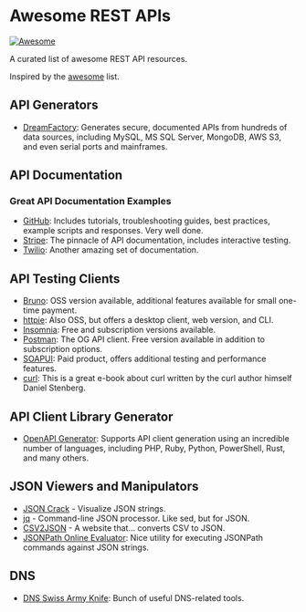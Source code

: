 # Awesome REST APIs

[![Awesome](https://awesome.re/badge-flat2.svg)](https://awesome.re)

A curated list of awesome REST API resources.

Inspired by the [awesome](https://github.com/sindresorhus/awesome) list.

## API Generators

* [DreamFactory](https://www.dreamfactory.com): Generates secure, documented APIs from hundreds of data sources, including MySQL, MS SQL Server, MongoDB, AWS S3, and even serial ports and mainframes.

## API Documentation

### Great API Documentation Examples

* [GitHub](https://docs.github.com/en/rest): Includes tutorials, troubleshooting guides, best practices, example scripts and responses. Very well done. 
* [Stripe](https://docs.stripe.com/): The pinnacle of API documentation, includes interactive testing.
* [Twilio](https://www.twilio.com/docs): Another amazing set of documentation.

## API Testing Clients

* [Bruno](https://www.usebruno.com/): OSS version available, additional features available for small one-time payment.
* [httpie](https://httpie.io/): Also OSS, but offers a desktop client, web version, and CLI.
* [Insomnia](https://insomnia.rest/): Free and subscription versions available.
* [Postman](https://www.postman.com/): The OG API client. Free version available in addition to subscription options.
* [SOAPUI](https://www.soapui.org/): Paid product, offers additional testing and performance features.
* [curl](https://everything.curl.dev/): This is a great e-book about curl written by the curl author himself Daniel Stenberg.

## API Client Library Generator

* [OpenAPI Generator](https://github.com/OpenAPITools/openapi-generator): Supports API client generation using an incredible number of languages, including PHP, Ruby, Python, PowerShell, Rust, and many others.

## JSON Viewers and Manipulators

* [JSON Crack](https://jsoncrack.com/) - Visualize JSON strings.
* [jq](https://jqlang.github.io/jq/) - Command-line JSON processor. Like sed, but for JSON.
* [CSV2JSON](https://csvjson.com/) - A website that... converts CSV to JSON.
* [JSONPath Online Evaluator](https://jsonpath.com/): Nice utility for executing JSONPath commands against JSON strings.

## DNS

* [DNS Swiss Army Knife](https://dnschecker.org/all-tools.php): Bunch of useful DNS-related tools.
